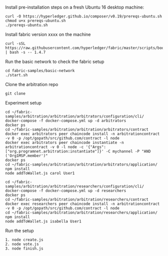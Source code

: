 Install pre-installation steps on a fresh Ubuntu 16 desktop machine:
```
curl -O https://hyperledger.github.io/composer/v0.19/prereqs-ubuntu.sh
chmod u+x prereqs-ubuntu.sh
./prereqs-ubuntu.sh
```

Install fabric version xxxx on the machine
```
curl -sSL https://raw.githubusercontent.com/hyperledger/fabric/master/scripts/bootstrap.sh | bash -s -- 1.4.7
```

Run the basic network to check the fabric setup
```
cd fabric-samples/basic-network
./start.sh
```

Clone the arbitration repo
```
git clone 
```

Experiment setup
```
cd ~/fabric-samples/arbitration/arbitration/arbitrators/configuration/cli/
docker-compose -f docker-compose.yml up -d arbitrators
docker ps
cd ~/fabric-samples/arbitration/arbitration/arbitrators/contract
docker exec arbitrators peer chaincode install -n arbitrationcontract -v 0 -p /opt/gopath/src/github.com/contract -l node
docker exec arbitrators peer chaincode instantiate -n arbitrationcontract -v 0 -l node -c '{"Args":["org.programnet.arbitration:instantiate"]}' -C mychannel -P "AND ('Org1MSP.member')"
docker ps
cd ~/fabric-samples/arbitration/arbitration/arbitrators/application/
npm install
node addToWallet.js carol User1
```
```
cd ~/fabric-samples/arbitration/arbitration/researchers/configuration/cli/
docker-compose -f docker-compose.yml up -d researchers
docker ps
cd ~/fabric-samples/arbitration/arbitration/researchers/contract
docker exec researchers peer chaincode install -n arbitrationcontract -v 0 -p /opt/gopath/src/github.com/contract -l node
cd ~/fabric-samples/arbitration/arbitration/researchers/application/
npm install
node addToWallet.js isabella User1
```

Run the setup
```
1. node create.js
2. node vote.js
3. node finish.js
```
